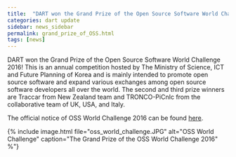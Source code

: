 ```yaml
---
title:  "DART won the Grand Prize of the Open Source Software World Challenge 2016!"
categories: dart update
sidebar: news_sidebar
permalink: grand_prize_of_OSS.html
tags: [news]
---
```


DART won the Grand Prize of the Open Source Software World Challenge 2016! This is an annual competition hosted by The Ministry of Science, ICT and Future Planning of Korea and is mainly intended to promote open source software and expand various exchanges among open source software developers all over the world. The second and third prize winners are Traccar from New Zealand team and TRONCO-PiCnIc from the collaborative team of UK, USA, and Italy.

The official notice of OSS World Challenge 2016 can be found [here](http://ossaward.org/eng/m0301view.do?board_seq=429).

{% include image.html file="oss_world_challenge.JPG" alt="OSS World Challenge" caption="The Grand Prize of the OSS World Challenge 2016" %"}
